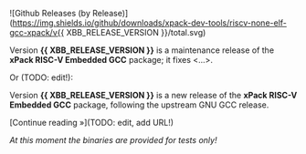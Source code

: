 ![Github Releases (by Release)](https://img.shields.io/github/downloads/xpack-dev-tools/riscv-none-elf-gcc-xpack/v{{ XBB_RELEASE_VERSION }}/total.svg)

Version **{{ XBB_RELEASE_VERSION }}** is a maintenance release of the **xPack RISC-V Embedded GCC** package; it fixes <...>.

Or (TODO: edit!):

Version **{{ XBB_RELEASE_VERSION }}** is a new release of the **xPack RISC-V Embedded GCC** package, following the upstream GNU GCC release.

[Continue reading »](TODO: edit, add URL!)

_At this moment the binaries are provided for tests only!_
